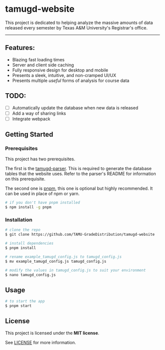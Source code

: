 # tamugd-website
This project is dedicated to helping analyze the massive amounts of data released every semester by Texas A&M University's Registrar's office.

---

## Features:
- Blazing fast loading times
- Server and client side caching
- Fully responsive design for desktop and mobile
- Presents a sleek, intuitive, and non-cramped UI/UX
- Presents multiple *useful* forms of analysis for course data

## TODO:
- [ ] Automatically update the database when new data is released
- [ ] Add a way of sharing links
- [ ] Integrate webpack

## Getting Started

### Prerequisites

This project has two prerequisites.

The first is the [tamugd-parser](https://github.com/TAMU-GradeDistribution/tamugd-parser). This is required to generate the database tables that the website uses. Refer to the parser's README for information on this prerequisite.

The second one is [pnpm](https://pnpm.js.org/), this one is optional but highly recommended. It can be used in place of npm or yarn.
```bash
# if you don't have pnpm installed
$ npm install -g pnpm
```

### Installation
```bash
# clone the repo
$ git clone https://github.com/TAMU-GradeDistribution/tamugd-website

# install dependencies
$ pnpm install

# rename example_tamugd_config.js to tamugd_config.js
$ mv example_tamugd_config.js tamugd_config.js

# modify the values in tamugd_config.js to suit your environment
$ nano tamugd_config.js
```

## Usage
```bash
# to start the app
$ pnpm start
```

## License

This project is licensed under the **MIT license**.

See [LICENSE](./LICENSE) for more information.
